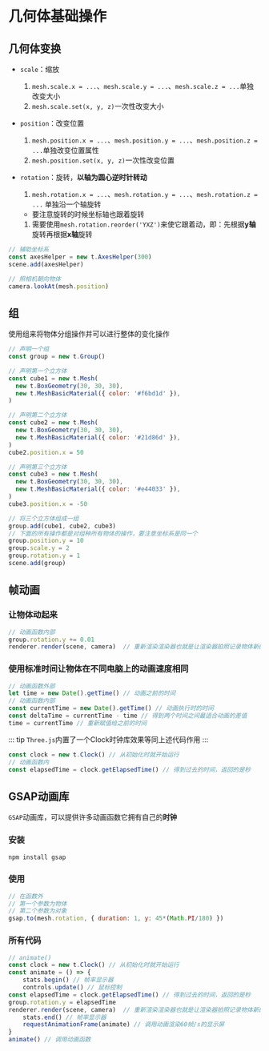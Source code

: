 # 几何体基础操作

## 几何体变换

- `scale`：缩放
  1. `mesh.scale.x = ...`、`mesh.scale.y = ...`、`mesh.scale.z = ...`单独改变大小
  2. `mesh.scale.set(x, y, z)`一次性改变大小

- `position`：改变位置
  
  1. `mesh.position.x = ...`、`mesh.position.y = ...`、`mesh.position.z = ...`单独改变位置属性
  2. `mesh.position.set(x, y, z)`一次性改变位置
  
- `rotation`：旋转，**以轴为圆心逆时针转动**
  
  1. `mesh.rotation.x = ...`、`mesh.rotation.y = ...`、`mesh.rotation.z = ...` 单独沿一个轴旋转
  - 要注意旋转的时候坐标轴也跟着旋转

   1. 需要使用`mesh.rotation.reorder('YXZ')`来使它跟着动，即：先根据**y轴**旋转再根据**x轴**旋转
  
```js
// 辅助坐标系
const axesHelper = new t.AxesHelper(300)
scene.add(axesHelper)

// 照相机朝向物体
camera.lookAt(mesh.position)
```

## 组

  使用组来将物体分组操作并可以进行整体的变化操作

```js
// 声明一个组
const group = new t.Group() 

// 声明第一个立方体
const cube1 = new t.Mesh(
  new t.BoxGeometry(30, 30, 30),
  new t.MeshBasicMaterial({ color: '#f6bd1d' }),
)

// 声明第二个立方体
const cube2 = new t.Mesh(
  new t.BoxGeometry(30, 30, 30),
  new t.MeshBasicMaterial({ color: '#21d86d' }),
)
cube2.position.x = 50

// 声明第三个立方体
const cube3 = new t.Mesh(
  new t.BoxGeometry(30, 30, 30),
  new t.MeshBasicMaterial({ color: '#e44033' }),
)
cube3.position.x = -50

// 将三个立方体组成一组
group.add(cube1, cube2, cube3)
// 下面的所有操作都是对组种所有物体的操作，要注意坐标系是同一个
group.position.y = 10
group.scale.y = 2
group.rotation.y = 1
scene.add(group)
```

## 帧动画

### 让物体动起来

```js
// 动画函数内部
group.rotation.y += 0.01
renderer.render(scene, camera)  // 重新渲染渲染器也就是让渲染器拍照记录物体新的位置
```

### 使用标准时间让物体在不同电脑上的动画速度相同

```js
// 动画函数外部
let time = new Date().getTime() // 动画之前的时间
// 动画函数内部
const currentTime = new Date().getTime() // 动画执行时的时间
const deltaTime = currentTime - time // 得到两个时间之间最适合动画的差值
time = currentTime // 重新赋值给之前的时间
```

::: tip
  `Three.js`内置了一个Clock时钟库效果等同上述代码作用
:::

```js
const clock = new t.Clock() // 从初始化时就开始运行
// 动画函数内
const elapsedTime = clock.getElapsedTime() // 得到过去的时间，返回的是秒
```

## GSAP动画库

`GSAP`动画库，可以提供许多动画函数它拥有自己的**时钟**

### 安装

```cmd
npm install gsap
```

### 使用

```js
// 在函数外
// 第一个参数为物体
// 第二个参数为对象
gsap.to(mesh.rotation, { duration: 1, y: 45*(Math.PI/180) })
```

### 所有代码

```js
// animate()
const clock = new t.Clock() // 从初始化时就开始运行
const animate = () => {
    stats.begin() // 帧率显示器
    controls.update() // 鼠标控制
const elapsedTime = clock.getElapsedTime() // 得到过去的时间，返回的是秒    
group.rotation.y = elapsedTime
renderer.render(scene, camera)  // 重新渲染渲染器也就是让渲染器拍照记录物体新的位置
    stats.end() // 帧率显示器
    requestAnimationFrame(animate) // 调用动画渲染60帧/s的显示屏
}
animate() // 调用动画函数
```
